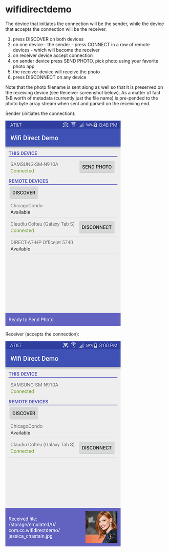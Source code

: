 # wifidirectdemo

The device that initiates the connection will be the sender, while the device that accepts the connection will be the receiver.

1. press DISCOVER on both devices
2. on one device - the sender - press CONNECT in a row of remote devices - which will become the receiver 
3. on receiver device accept connection
4. on sender device press SEND PHOTO, pick photo using your favorite photo app
5. the receiver device will receive the photo
6. press DISCONNECT on any device

Note that the photo filename is sent along as well so that it is preserved on the receiving device (see Receiver screenshot below). As a matter of fact 1kB worth of metadata (currently just the file name) is pre-pended to the photo byte array stream when sent and parsed on the receiving end.

Sender (initiates the connection):

![Alt text](/sender.png?raw=true "initiates connection to send")

Receiver (accepts the connection):

![Alt text](/receiver.png?raw=true "accepts connection to receive")
